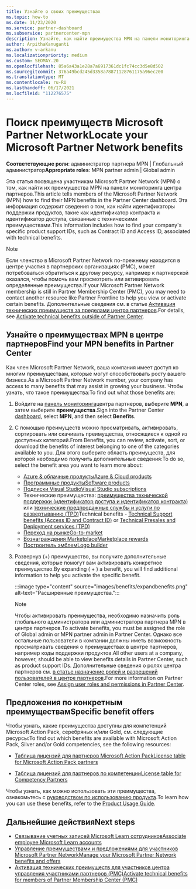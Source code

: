 ```yaml
---
title: Узнайте о своих преимуществах
ms.topic: how-to
ms.date: 11/23/2020
ms.service: partner-dashboard
ms.subservice: partnercenter-mpn
description: Узнайте, как найти преимущества MPN на панели мониторинга центра партнеров. Содержит сведения о том, как найти идентификатор доступа и идентификатор контракта для технических преимуществ.
author: ArpithaKanuganti
ms.author: v-arkanu
ms.localizationpriority: medium
ms.custom: SEOMAY.20
ms.openlocfilehash: 85a6a43a1e28a7a6917361dc1fc74cc3d5e8d502
ms.sourcegitcommit: 376a49bcd245d3358a78871128761175a96ec200
ms.translationtype: MT
ms.contentlocale: ru-RU
ms.lasthandoff: 06/17/2021
ms.locfileid: "112276575"
---
```

# <a name="locate-your-microsoft-partner-network-benefits"></a><span data-ttu-id="de65c-104">Поиск преимуществ Microsoft Partner Network</span><span class="sxs-lookup"><span data-stu-id="de65c-104">Locate your Microsoft Partner Network benefits</span></span> 

<span data-ttu-id="de65c-105">**Соответствующие роли**: администратор партнера MPN | Глобальный администратор</span><span class="sxs-lookup"><span data-stu-id="de65c-105">**Appropriate roles**: MPN partner admin | Global admin</span></span>

<span data-ttu-id="de65c-106">Эта статья посвящена участникам Microsoft Partner Network (MPN) о том, как найти их преимущества MPN на панели мониторинга центра партнеров.</span><span class="sxs-lookup"><span data-stu-id="de65c-106">This article tells members of the Microsoft Partner Network (MPN) how to find their MPN benefits in the Partner Center dashboard.</span></span> <span data-ttu-id="de65c-107">Эта информация содержит сведения о том, как найти идентификаторы поддержки продуктов, такие как идентификатор контракта и идентификатор доступа, связанные с техническими преимуществами.</span><span class="sxs-lookup"><span data-stu-id="de65c-107">This information includes how to find your company's specific product support IDs, such as Contract ID and Access ID, associated with technical benefits.</span></span>

>[!NOTE]
> <span data-ttu-id="de65c-108">Если членство в Microsoft Partner Network по-прежнему находится в центре участия в партнерских организациях (PMC), может потребоваться обратиться к другому ресурсу, например к партнерской оказался, чтобы помочь вам просмотреть или активировать определенные преимущества.</span><span class="sxs-lookup"><span data-stu-id="de65c-108">If your Microsoft Partner Network membership is still in Partner Membership Center (PMC), you may need to contact another resource like Partner Frontline to help you view or activate certain benefits.</span></span> <span data-ttu-id="de65c-109">Дополнительные сведения см. в статье [Активация технических преимуществ за пределами центра партнеров](partner-membership-center-tech-benefits-activate.md).</span><span class="sxs-lookup"><span data-stu-id="de65c-109">For details, see [Activate technical benefits outside of Partner Center](partner-membership-center-tech-benefits-activate.md).</span></span>

## <a name="find-your-mpn-benefits-in-partner-center"></a><span data-ttu-id="de65c-110">Узнайте о преимуществах MPN в центре партнеров</span><span class="sxs-lookup"><span data-stu-id="de65c-110">Find your MPN benefits in Partner Center</span></span>

<span data-ttu-id="de65c-111">Как член Microsoft Partner Network, ваша компания имеет доступ ко многим преимуществам, которые могут способствовать росту вашего бизнеса.</span><span class="sxs-lookup"><span data-stu-id="de65c-111">As a Microsoft Partner Network member, your company has access to many benefits that may assist in growing your business.</span></span> <span data-ttu-id="de65c-112">Чтобы узнать, что такое преимущества:</span><span class="sxs-lookup"><span data-stu-id="de65c-112">To find out what those benefits are:</span></span>

1. <span data-ttu-id="de65c-113">Войдите на [панель мониторинга](https://partner.microsoft.com/dashboard/home)центра партнеров, выберите **MPN**, а затем выберите **преимущества**.</span><span class="sxs-lookup"><span data-stu-id="de65c-113">Sign into the Partner Center [dashboard](https://partner.microsoft.com/dashboard/home), select **MPN**, and then select **Benefits**.</span></span>

2. <span data-ttu-id="de65c-114">С помощью преимуществ можно просматривать, активировать, сортировать или скачивать преимущества, относящиеся к одной из доступных категорий.</span><span class="sxs-lookup"><span data-stu-id="de65c-114">From Benefits, you can review, activate, sort, or download the benefits of interest belonging to one of the categories available to you.</span></span> <span data-ttu-id="de65c-115">Для этого выберите область преимуществ, для которой необходимо получить дополнительные сведения:</span><span class="sxs-lookup"><span data-stu-id="de65c-115">To do so, select the benefit area you want to learn more about:</span></span>

   - [<span data-ttu-id="de65c-116">Azure & облачные продукты</span><span class="sxs-lookup"><span data-stu-id="de65c-116">Azure & Cloud products</span></span>](mpn-benefits-azure-cloud.md)
   - [<span data-ttu-id="de65c-117">Программные продукты</span><span class="sxs-lookup"><span data-stu-id="de65c-117">Software products</span></span>](mpn-benefits-software.md)
   - [<span data-ttu-id="de65c-118">Подписки Visual Studio</span><span class="sxs-lookup"><span data-stu-id="de65c-118">Visual Studio subscriptions</span></span>](mpn-benefits-visual-studio.md)
   - <span data-ttu-id="de65c-119">Технические преимущества: [преимущества технической поддержки (идентификатор доступа и идентификатор контракта)](mpn-benefits-technical-support.md) или [технические предпродажные службы и услуги по развертыванию (TPD)](technical-benefits.md)</span><span class="sxs-lookup"><span data-stu-id="de65c-119">Technical benefits - [Technical Support benefits (Access ID and Contract ID)](mpn-benefits-technical-support.md) or [Technical Presales and Deployment services (TPD)](technical-benefits.md)</span></span>
   - [<span data-ttu-id="de65c-120">Переход на рынке</span><span class="sxs-lookup"><span data-stu-id="de65c-120">Go-to-market</span></span>](mpn-learn-about-go-to-market-benefits.md)
   - [<span data-ttu-id="de65c-121">Вознаграждения Marketplace</span><span class="sxs-lookup"><span data-stu-id="de65c-121">Marketplace rewards</span></span>](marketplace-rewards.md)
   - [<span data-ttu-id="de65c-122">Построитель эмблем</span><span class="sxs-lookup"><span data-stu-id="de65c-122">Logo builder</span></span>](mpn-logo-builder.md)

3. <span data-ttu-id="de65c-123">Развернув (+) преимущество, вы получите дополнительные сведения, которые помогут вам активировать конкретное преимущество.</span><span class="sxs-lookup"><span data-stu-id="de65c-123">By expanding ( + ) a benefit, you will find additional information to help you activate the specific benefit.</span></span>

   :::image type="content" source="images/benefits/expandbenefits.png" alt-text="Расширенные преимущества.":::

   > [!NOTE]
   > <span data-ttu-id="de65c-125">Чтобы активировать преимущества, необходимо назначить роль глобального администратора или администратора партнера MPN в центре партнеров.</span><span class="sxs-lookup"><span data-stu-id="de65c-125">To activate benefits, you must be assigned the role of Global admin or MPN partner admin in Partner Center.</span></span> <span data-ttu-id="de65c-126">Однако все остальные пользователи в компании должны иметь возможность просматривать сведения о преимуществах в центре партнеров, например коды поддержки продуктов.</span><span class="sxs-lookup"><span data-stu-id="de65c-126">All other users at a company, however, should be able to view benefits details in Partner Center, such as product support IDs.</span></span> <span data-ttu-id="de65c-127">Дополнительные сведения о ролях центра партнеров см. [в статье назначение ролей и разрешений пользователей в центре партнеров](permissions-overview.md).</span><span class="sxs-lookup"><span data-stu-id="de65c-127">For more information on Partner Center roles, see [Assign user roles and permissions in Partner Center](permissions-overview.md).</span></span>

## <a name="specific-benefit-offers"></a><span data-ttu-id="de65c-128">Предложения по конкретным преимуществам</span><span class="sxs-lookup"><span data-stu-id="de65c-128">Specific benefit offers</span></span>

<span data-ttu-id="de65c-129">Чтобы узнать, какие преимущества доступны для компетенций Microsoft Action Pack, серебряных и/или Gold, см. следующие ресурсы:</span><span class="sxs-lookup"><span data-stu-id="de65c-129">To find out which benefits are available with Microsoft Action Pack, Silver and/or Gold competencies, see the following resources:</span></span>

- [<span data-ttu-id="de65c-130">Таблица лицензий для партнеров Microsoft Action Pack</span><span class="sxs-lookup"><span data-stu-id="de65c-130">License table for Microsoft Action Pack partners</span></span>](https://assetsprod.microsoft.com/en-us/microsoft-action-pack-license-table.pdf)

- [<span data-ttu-id="de65c-131">Таблица лицензий для партнеров по компетенции</span><span class="sxs-lookup"><span data-stu-id="de65c-131">License table for Competency Partners</span></span>](https://assetsprod.microsoft.com/mpn-maps-software-iur-competency-license-table.docx)

<span data-ttu-id="de65c-132">Чтобы узнать, как можно использовать эти преимущества, ознакомьтесь с [руководством по использованию продукта](https://assets.microsoft.com/MPN-MAPS-Product-Usage-Guide.pdf).</span><span class="sxs-lookup"><span data-stu-id="de65c-132">To learn how you can use these benefits,  refer to the [Product Usage Guide](https://assets.microsoft.com/MPN-MAPS-Product-Usage-Guide.pdf).</span></span>

## <a name="next-steps"></a><span data-ttu-id="de65c-133">Дальнейшие действия</span><span class="sxs-lookup"><span data-stu-id="de65c-133">Next steps</span></span>

- [<span data-ttu-id="de65c-134">Связывание учетных записей Microsoft Learn сотрудников</span><span class="sxs-lookup"><span data-stu-id="de65c-134">Associate employee Microsoft Learn accounts</span></span>](ms-learn-associate.md)
- [<span data-ttu-id="de65c-135">Управление преимуществами и предложениями для участников Microsoft Partner Network</span><span class="sxs-lookup"><span data-stu-id="de65c-135">Manage your Microsoft Partner Network benefits and offers</span></span>](manage-your-partner-network-benefits.md)
- [<span data-ttu-id="de65c-136">Активация технических преимуществ для участников центра управления участниками партнеров (PMC)</span><span class="sxs-lookup"><span data-stu-id="de65c-136">Activate technical benefits for members of Partner Membership Center (PMC)</span></span>](partner-membership-center-tech-benefits-activate.md)
